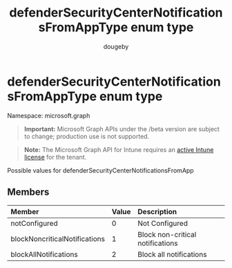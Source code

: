 ﻿---
title: "defenderSecurityCenterNotificationsFromAppType enum type"
description: "Possible values for defenderSecurityCenterNotificationsFromApp"
author: "dougeby"
localization_priority: Normal
ms.prod: "intune"
doc_type: enumPageType
---

# defenderSecurityCenterNotificationsFromAppType enum type

Namespace: microsoft.graph

> **Important:** Microsoft Graph APIs under the /beta version are subject to change; production use is not supported.

> **Note:** The Microsoft Graph API for Intune requires an [active Intune license](https://go.microsoft.com/fwlink/?linkid=839381) for the tenant.

Possible values for defenderSecurityCenterNotificationsFromApp

## Members

| Member                        | Value | Description                      |
| :---------------------------- | :---- | :------------------------------- |
| notConfigured                 | 0     | Not Configured                   |
| blockNoncriticalNotifications | 1     | Block non-critical notifications |
| blockAllNotifications         | 2     | Block all notifications          |
